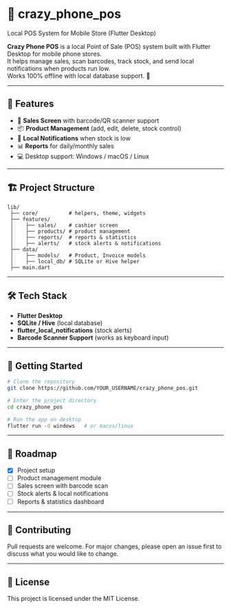 # 📱 crazy_phone_pos
Local POS System for Mobile Store (Flutter Desktop)

**Crazy Phone POS** is a local Point of Sale (POS) system built with Flutter Desktop for mobile phone stores.  
It helps manage sales, scan barcodes, track stock, and send local notifications when products run low.  
Works 100% offline with local database support. 🚀  

---

## 🚀 Features
- 🛒 **Sales Screen** with barcode/QR scanner support  
- 📦 **Product Management** (add, edit, delete, stock control)  
- 🔔 **Local Notifications** when stock is low  
- 📊 **Reports** for daily/monthly sales  
- 💻 Desktop support: Windows / macOS / Linux  

---

## 🏗️ Project Structure
```
lib/
 ├── core/          # helpers, theme, widgets
 ├── features/
 │    ├── sales/    # cashier screen
 │    ├── products/ # product management
 │    ├── reports/  # reports & statistics
 │    ├── alerts/   # stock alerts & notifications
 ├── data/
 │    ├── models/   # Product, Invoice models
 │    ├── local_db/ # SQLite or Hive helper
 ├── main.dart
```

---

## 🛠️ Tech Stack
- **Flutter Desktop**  
- **SQLite / Hive** (local database)  
- **flutter_local_notifications** (stock alerts)  
- **Barcode Scanner Support** (works as keyboard input)  

---

## 🔧 Getting Started
```bash
# Clone the repository
git clone https://github.com/YOUR_USERNAME/crazy_phone_pos.git

# Enter the project directory
cd crazy_phone_pos

# Run the app on desktop
flutter run -d windows   # or macos/linux
```

---

## 📌 Roadmap
- [x] Project setup  
- [ ] Product management module  
- [ ] Sales screen with barcode scan  
- [ ] Stock alerts & local notifications  
- [ ] Reports & statistics dashboard  

---

## 🤝 Contributing
Pull requests are welcome. For major changes, please open an issue first to discuss what you would like to change.

---

## 📜 License
This project is licensed under the MIT License.
